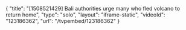 {
    "title": "[1508521429] Bali authorities urge many who fled volcano to return home",
    "type": "solo",
    "layout": "iframe-static",
    "videoId": "123186362",
    "url": "\/tvpembed\/123186362"
}